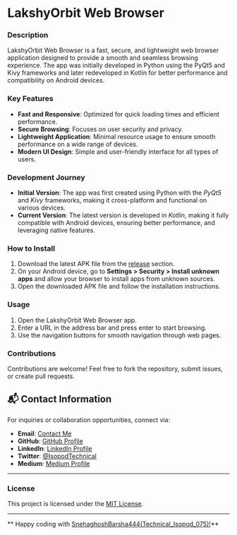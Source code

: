 # LakshyOrbit Web Browser

### Description
LakshyOrbit Web Browser is a fast, secure, and lightweight web browser application designed to provide a smooth and seamless browsing experience. The app was initially developed in Python using the PyQt5 and Kivy frameworks and later redeveloped in Kotlin for better performance and compatibility on Android devices.

### Key Features
- **Fast and Responsive**: Optimized for quick loading times and efficient performance.
- **Secure Browsing**: Focuses on user security and privacy.
- **Lightweight Application**: Minimal resource usage to ensure smooth performance on a wide range of devices.
- **Modern UI Design**: Simple and user-friendly interface for all types of users.

### Development Journey
- **Initial Version**: The app was first created using Python with the *PyQt5* and *Kivy* frameworks, making it cross-platform and functional on various devices.
- **Current Version**: The latest version is developed in *Kotlin*, making it fully compatible with Android devices, ensuring better performance, and leveraging native features.

### How to Install
1. Download the latest APK file from the [release](https://github.com/SnehaghoshBarsha444/LakshyOrbit/releases) section.
2. On your Android device, go to **Settings > Security > Install unknown apps** and allow your browser to install apps from unknown sources.
3. Open the downloaded APK file and follow the installation instructions.

### Usage
1. Open the LakshyOrbit Web Browser app.
2. Enter a URL in the address bar and press enter to start browsing.
3. Use the navigation buttons for smooth navigation through web pages.

### Contributions
Contributions are welcome! Feel free to fork the repository, submit issues, or create pull requests.


## 📬 **Contact Information**  

For inquiries or collaboration opportunities, connect via: 
- **Email**: [Contact Me](mailto:miss.webdesigner0013@gmail.com)
- **GitHub**: [GitHub Profile](https://github.com/SnehaghoshBarsha444)
- **LinkedIn**: [LinkedIn Profile](https://www.linkedin.com/in/sneha-ghosh-technical-isopod075/)
- **Twitter**: [@IsopodTechnical](https://x.com/IsopodTechnical)  
- **Medium**: [Medium Profile](https://medium.com/@Technical_Isopod_075)

---

### **License**  

This project is licensed under the [MIT License](LICENSE).  

---

** Happy coding with [SnehaghoshBarsha444(Technical_Isopod_075)!](https://snehaghosh-technical-isopod-portfolio.vercel.app/)**
